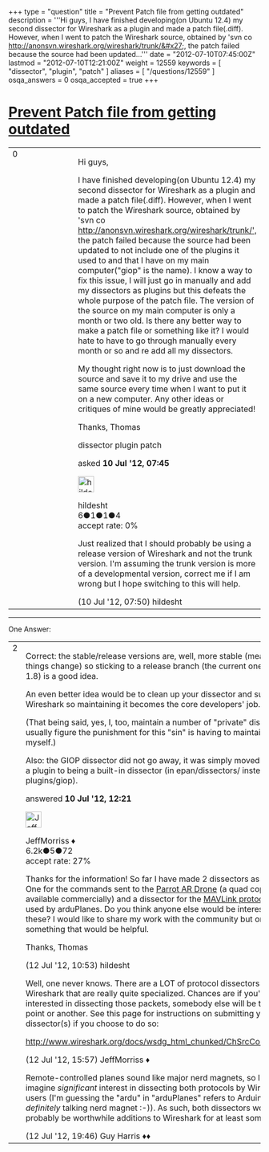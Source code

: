+++
type = "question"
title = "Prevent Patch file from getting outdated"
description = '''Hi guys, I have finished developing(on Ubuntu 12.4) my second dissector for Wireshark as a plugin and made a patch file(.diff). However, when I went to patch the Wireshark source, obtained by &#x27;svn co http://anonsvn.wireshark.org/wireshark/trunk/&#x27;, the patch failed because the source had been updated...'''
date = "2012-07-10T07:45:00Z"
lastmod = "2012-07-10T12:21:00Z"
weight = 12559
keywords = [ "dissector", "plugin", "patch" ]
aliases = [ "/questions/12559" ]
osqa_answers = 0
osqa_accepted = true
+++

<div class="headNormal">

# [Prevent Patch file from getting outdated](/questions/12559/prevent-patch-file-from-getting-outdated)

</div>

<div id="main-body">

<div id="askform">

<table id="question-table" style="width:100%;"><colgroup><col style="width: 50%" /><col style="width: 50%" /></colgroup><tbody><tr class="odd"><td style="width: 30px; vertical-align: top"><div class="vote-buttons"><div id="post-12559-score" class="post-score" title="current number of votes">0</div><div id="favorite-count" class="favorite-count"></div></div></td><td><div id="item-right"><div class="question-body"><p>Hi guys,</p><p>I have finished developing(on Ubuntu 12.4) my second dissector for Wireshark as a plugin and made a patch file(.diff). However, when I went to patch the Wireshark source, obtained by 'svn co <a href="http://anonsvn.wireshark.org/wireshark/trunk/&#39;,">http://anonsvn.wireshark.org/wireshark/trunk/',</a> the patch failed because the source had been updated to not include one of the plugins it used to and that I have on my main computer("giop" is the name). I know a way to fix this issue, I will just go in manually and add my dissectors as plugins but this defeats the whole purpose of the patch file. The version of the source on my main computer is only a month or two old. Is there any better way to make a patch file or something like it? I would hate to have to go through manually every month or so and re add all my dissectors.</p><p>My thought right now is to just download the source and save it to my drive and use the same source every time when I want to put it on a new computer. Any other ideas or critiques of mine would be greatly appreciated!</p><p>Thanks, Thomas</p></div><div id="question-tags" class="tags-container tags">dissector plugin patch</div><div id="question-controls" class="post-controls"></div><div class="post-update-info-container"><div class="post-update-info post-update-info-user"><p>asked <strong>10 Jul '12, 07:45</strong></p><img src="https://secure.gravatar.com/avatar/03b95706bb0738803b4c9c0c9d75cf52?s=32&amp;d=identicon&amp;r=g" class="gravatar" width="32" height="32" alt="hildesht&#39;s gravatar image" /><p>hildesht<br />
<span class="score" title="6 reputation points">6</span><span title="1 badges"><span class="badge1">●</span><span class="badgecount">1</span></span><span title="1 badges"><span class="silver">●</span><span class="badgecount">1</span></span><span title="4 badges"><span class="bronze">●</span><span class="badgecount">4</span></span><br />
<span class="accept_rate" title="Rate of the user&#39;s accepted answers">accept rate:</span> <span title="hildesht has no accepted answers">0%</span></p></div></div><div id="comments-container-12559" class="comments-container"><span id="12560"></span><div id="comment-12560" class="comment"><div id="post-12560-score" class="comment-score"></div><div class="comment-text"><p>Just realized that I should probably be using a release version of Wireshark and not the trunk version. I'm assuming the trunk version is more of a developmental version, correct me if I am wrong but I hope switching to this will help.</p></div><div id="comment-12560-info" class="comment-info"><span class="comment-age">(10 Jul '12, 07:50)</span> hildesht</div></div></div><div id="comment-tools-12559" class="comment-tools"></div><div class="clear"></div><div id="comment-12559-form-container" class="comment-form-container"></div><div class="clear"></div></div></td></tr></tbody></table>

------------------------------------------------------------------------

<div class="tabBar">

<span id="sort-top"></span>

<div class="headQuestions">

One Answer:

</div>

</div>

<span id="12570"></span>

<div id="answer-container-12570" class="answer accepted-answer">

<table style="width:100%;"><colgroup><col style="width: 50%" /><col style="width: 50%" /></colgroup><tbody><tr class="odd"><td style="width: 30px; vertical-align: top"><div class="vote-buttons"><div id="post-12570-score" class="post-score" title="current number of votes">2</div></div></td><td><div class="item-right"><div class="answer-body"><p>Correct: the stable/release versions are, well, more stable (meaning: less things change) so sticking to a release branch (the current one is trunk-1.8) is a good idea.</p><p>An even better idea would be to clean up your dissector and submit it to Wireshark so maintaining it becomes the core developers' job. :-)</p><p>(That being said, yes, I, too, maintain a number of "private" dissectors; I usually figure the punishment for this "sin" is having to maintain them myself.)</p><p>Also: the GIOP dissector did not go away, it was simply moved from being a plugin to being a built-in dissector (in epan/dissectors/ instead of plugins/giop).</p></div><div class="answer-controls post-controls"></div><div class="post-update-info-container"><div class="post-update-info post-update-info-user"><p>answered <strong>10 Jul '12, 12:21</strong></p><img src="https://secure.gravatar.com/avatar/e0564001bb7deb960d5d9d9c1e0ba074?s=32&amp;d=identicon&amp;r=g" class="gravatar" width="32" height="32" alt="JeffMorriss&#39;s gravatar image" /><p>JeffMorriss ♦<br />
<span class="score" title="6219 reputation points"><span>6.2k</span></span><span title="5 badges"><span class="silver">●</span><span class="badgecount">5</span></span><span title="72 badges"><span class="bronze">●</span><span class="badgecount">72</span></span><br />
<span class="accept_rate" title="Rate of the user&#39;s accepted answers">accept rate:</span> <span title="JeffMorriss has 103 accepted answers">27%</span></p></div></div><div id="comments-container-12570" class="comments-container"><span id="12663"></span><div id="comment-12663" class="comment"><div id="post-12663-score" class="comment-score"></div><div class="comment-text"><p>Thanks for the information! So far I have made 2 dissectors as plugins. One for the commands sent to the <a href="http://ardrone.parrot.com/parrot-ar-drone/usa/">Parrot AR Drone</a> (a quad copter that is available commercially) and a dissector for the <a href="http://qgroundcontrol.org/mavlink/start">MAVLink protocol</a> that is used by arduPlanes. Do you think anyone else would be interested in these? I would like to share my work with the community but only if this is something that would be helpful.</p><p>Thanks, Thomas</p></div><div id="comment-12663-info" class="comment-info"><span class="comment-age">(12 Jul '12, 10:53)</span> hildesht</div></div><span id="12675"></span><div id="comment-12675" class="comment"><div id="post-12675-score" class="comment-score"></div><div class="comment-text"><p>Well, one never knows. There are a LOT of protocol dissectors in Wireshark that are really quite specialized. Chances are if you're interested in dissecting those packets, somebody else will be too at some point or another. See this page for instructions on submitting your dissector(s) if you choose to do so:</p><p><a href="http://www.wireshark.org/docs/wsdg_html_chunked/ChSrcContribute.html">http://www.wireshark.org/docs/wsdg_html_chunked/ChSrcContribute.html</a></p></div><div id="comment-12675-info" class="comment-info"><span class="comment-age">(12 Jul '12, 15:57)</span> JeffMorriss ♦</div></div><span id="12676"></span><div id="comment-12676" class="comment"><div id="post-12676-score" class="comment-score"></div><div class="comment-text"><p>Remote-controlled planes sound like major nerd magnets, so I can imagine <em>significant</em> interest in dissecting both protocols by Wireshark users (I'm guessing the "ardu" in "arduPlanes" refers to Arduino, so we're <em>definitely</em> talking nerd magnet :-)). As such, both dissectors would probably be worthwhile additions to Wireshark for at least some users.</p></div><div id="comment-12676-info" class="comment-info"><span class="comment-age">(12 Jul '12, 19:46)</span> Guy Harris ♦♦</div></div></div><div id="comment-tools-12570" class="comment-tools"></div><div class="clear"></div><div id="comment-12570-form-container" class="comment-form-container"></div><div class="clear"></div></div></td></tr></tbody></table>

</div>

<div class="paginator-container-left">

</div>

</div>

</div>

